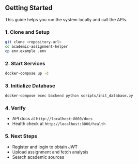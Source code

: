 ## Getting Started

This guide helps you run the system locally and call the APIs.

### 1. Clone and Setup
```bash
git clone <repository-url>
cd academic-assignment-helper
cp env.example .env
```

### 2. Start Services
```bash
docker-compose up -d
```

### 3. Initialize Database
```bash
docker-compose exec backend python scripts/init_database.py
```

### 4. Verify
- API docs at `http://localhost:8000/docs`
- Health check at `http://localhost:8000/health`

### 5. Next Steps
- Register and login to obtain JWT
- Upload assignment and fetch analysis
- Search academic sources
